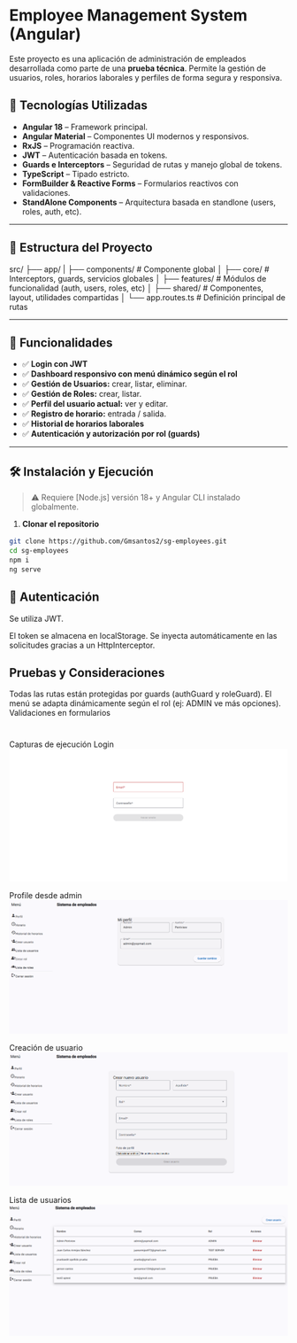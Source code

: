 #  Employee Management System (Angular)

Este proyecto es una aplicación de administración de empleados desarrollada como parte de una **prueba técnica**. Permite la gestión de usuarios, roles, horarios laborales y perfiles de forma segura y responsiva.

## 🚀 Tecnologías Utilizadas

- **Angular 18** – Framework principal.
- **Angular Material** – Componentes UI modernos y responsivos.
- **RxJS** – Programación reactiva.
- **JWT** – Autenticación basada en tokens.
- **Guards e Interceptors** – Seguridad de rutas y manejo global de tokens.
- **TypeScript** – Tipado estricto.
- **FormBuilder & Reactive Forms** – Formularios reactivos con validaciones.
- **StandAlone Components** – Arquitectura basada en standlone (users, roles, auth, etc).

---

## 📁 Estructura del Proyecto

src/
├── app/
| ├── components/ # Componente global
│ ├── core/ # Interceptors, guards, servicios globales
│ ├── features/ # Módulos de funcionalidad (auth, users, roles, etc)
│ ├── shared/ # Componentes, layout, utilidades compartidas
│ └── app.routes.ts # Definición principal de rutas


---

## 🧩 Funcionalidades

- ✅ **Login con JWT**
- ✅ **Dashboard responsivo con menú dinámico según el rol**
- ✅ **Gestión de Usuarios:** crear, listar, eliminar.
- ✅ **Gestión de Roles:** crear, listar.
- ✅ **Perfil del usuario actual:** ver y editar.
- ✅ **Registro de horario:** entrada / salida.
- ✅ **Historial de horarios laborales**
- ✅ **Autenticación y autorización por rol (guards)**

---

## 🛠️ Instalación y Ejecución

> ⚠️ Requiere [Node.js] versión 18+ y Angular CLI instalado globalmente.

1. **Clonar el repositorio**
```bash
git clone https://github.com/Gmsantos2/sg-employees.git
cd sg-employees
npm i
ng serve
```

## 🔐 Autenticación
Se utiliza JWT.

El token se almacena en localStorage.
Se inyecta automáticamente en las solicitudes gracias a un HttpInterceptor.

## Pruebas y Consideraciones

Todas las rutas están protegidas por guards (authGuard y roleGuard).
El menú se adapta dinámicamente según el rol (ej: ADMIN ve más opciones).
Validaciones en formularios

#
Capturas de ejecución
Login
![Login](./docs/cap1.png)

Profile desde admin
![profile](./docs/cap-admin-profile.png/)

Creación de usuario 
![create](./docs/cap-admin-create.png/)

Lista de usuarios
![profile](./docs/list-users.png/)
